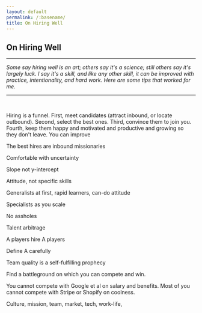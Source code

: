 ```yaml
---
layout: default
permalink: /:basename/
title: On Hiring Well
---
```

## On Hiring Well

----

*Some say hiring well is an art; others say it's a science; still others say it's largely luck.  I say it's a skill, and like any other skill, it can be improved with practice, intentionality, and hard work.  Here are some tips that worked for me.*

----

<br/>

Hiring is a funnel.  First, meet candidates (attract inbound, or locate outbound).  Second, select the best ones.  Third, convince them to join you.  Fourth, keep them happy and motivated and productive and growing so they don't leave.  You can improve

The best hires are inbound missionaries

Comfortable with uncertainty

Slope not y-intercept

Attitude, not specific skills

Generalists at first, rapid learners, can-do attitude

Specialists as you scale

No assholes

Talent arbitrage

A players hire A players

Define A carefully

Team quality is a self-fulfilling prophecy



Find a battleground on which you can compete and win.

You cannot compete with Google et al on salary and benefits.  Most of you cannot compete with Stripe or Shopify on coolness. 

Culture, mission, team, market, tech, work-life, 

